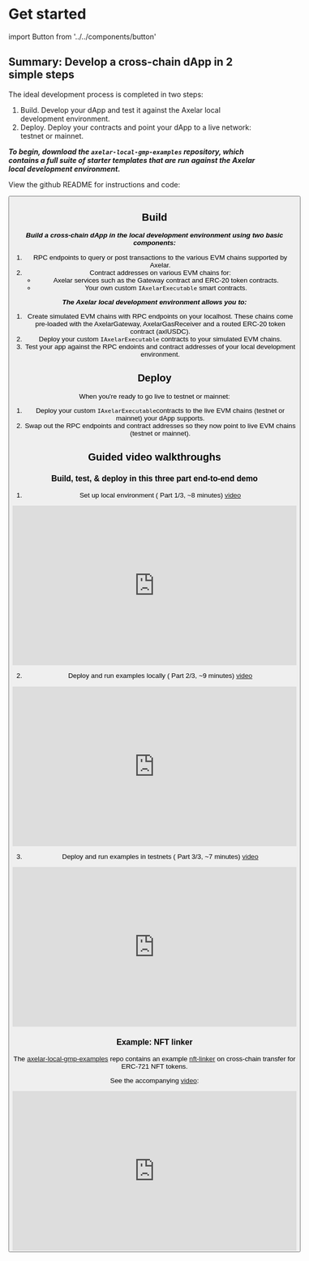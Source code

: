 # Get started

import Button from '../../components/button'

## Summary: Develop a cross-chain dApp in 2 simple steps

The ideal development process is completed in two steps: 

1. Build. Develop your dApp and test it against the Axelar local development environment.
2. Deploy. Deploy your contracts and point your dApp to a live network: testnet or mainnet.

**_To begin, download the `axelar-local-gmp-examples` repository, which contains a full suite of starter templates that are run against the Axelar local development environment._**

View the github README for instructions and code:

<Button title="Starter templates" url="https://github.com/axelarnetwork/axelar-local-gmp-examples" />

## Build

**_Build a cross-chain dApp in the local development environment using two basic components:_**

1. RPC endpoints to query or post transactions to the various EVM chains supported by Axelar.
2. Contract addresses on various EVM chains for:
    - Axelar services such as the Gateway contract and ERC-20 token contracts.
    - Your own custom `IAxelarExecutable` smart contracts.

**_The Axelar local development environment allows you to:_**

1. Create simulated EVM chains with RPC endpoints on your localhost. These chains come pre-loaded with the AxelarGateway, AxelarGasReceiver and a routed ERC-20 token contract (axlUSDC).
2. Deploy your custom `IAxelarExecutable` contracts to your simulated EVM chains.
3. Test your app against the RPC endoints and contract addresses of your local development environment.

## Deploy

When you're ready to go live to testnet or mainnet: 

1. Deploy your custom `IAxelarExecutable`contracts to the live EVM chains (testnet or mainnet) your dApp supports. 
2. Swap out the RPC endpoints and contract addresses so they now point to live EVM chains (testnet or mainnet).

## Guided video walkthroughs

### Build, test, & deploy in this three part end-to-end demo
1. Set up local environment ( Part 1/3, ~8 minutes) [video](https://www.youtube.com/watch?v=PWXmsP_a-ck)
<iframe width="560" height="315" src="https://www.youtube.com/embed/PWXmsP_a-ck" title="YouTube video player" frameborder="0" allow="accelerometer; autoplay; clipboard-write; encrypted-media; gyroscope; picture-in-picture" allowfullscreen></iframe>

2. Deploy and run examples locally ( Part 2/3, ~9 minutes) [video](https://www.youtube.com/watch?v=l2MAZKEWzZ4)
<iframe width="560" height="315" src="https://www.youtube.com/embed/l2MAZKEWzZ4" title="YouTube video player" frameborder="0" allow="accelerometer; autoplay; clipboard-write; encrypted-media; gyroscope; picture-in-picture" allowfullscreen></iframe>

3. Deploy and run examples in testnets ( Part 3/3, ~7 minutes) [video](https://www.youtube.com/watch?v=X6HwmL6Tbg0)
<iframe width="560" height="315" src="https://www.youtube.com/embed/X6HwmL6Tbg0" title="YouTube video player" frameborder="0" allow="accelerometer; autoplay; clipboard-write; encrypted-media; gyroscope; picture-in-picture" allowfullscreen></iframe>

### Example: NFT linker

The [axelar-local-gmp-examples](https://github.com/axelarnetwork/axelar-local-gmp-examples) repo contains an example [nft-linker](https://github.com/axelarnetwork/axelar-local-gmp-examples/tree/main/examples/nft-linker) on cross-chain transfer for ERC-721 NFT tokens.

See the accompanying [video](https://www.youtube.com/watch?v=pAxuQ7PIl8g):

<iframe width="560" height="315" src="https://www.youtube.com/embed/pAxuQ7PIl8g" title="YouTube video player" frameborder="0" allow="accelerometer; autoplay; clipboard-write; encrypted-media; gyroscope; picture-in-picture" allowfullscreen></iframe>
